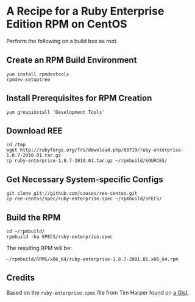 # A Recipe for a Ruby Enterprise Edition RPM on CentOS

Perform the following on a build box as root.

## Create an RPM Build Environment

    yum install rpmdevtools
    rpmdev-setuptree

## Install Prerequisites for RPM Creation

    yum groupinstall 'Development Tools'

## Download REE

    cd /tmp
    wget http://rubyforge.org/frs/download.php/68719/ruby-enterprise-1.8.7-2010.01.tar.gz
    cp ruby-enterprise-1.8.7-2010.01.tar.gz ~/rpmbuild/SOURCES/

## Get Necessary System-specific Configs

    git clone git://github.com/causes/ree-centos.git
    cp ree-centos/spec/ruby-enterprise.spec ~/rpmbuild/SPECS/

## Build the RPM

    cd ~/rpmbuild/
    rpmbuild -ba SPECS/ruby-enterprise.spec

The resulting RPM will be:

    ~/rpmbuild/RPMS/x86_64/ruby-enterprise-1.8.7-2001.01.x86_64.rpm

## Credits

Based on the `ruby-enterprise.spec` file from Tim Harper found on [a Gist][gs].

 [gs]: http://gist.github.com/35409

